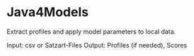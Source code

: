 # Java4Models

Extract profiles and apply model parameters to local data.

Input: csv or Satzart-Files
Output: Profiles (if needed), Scores
